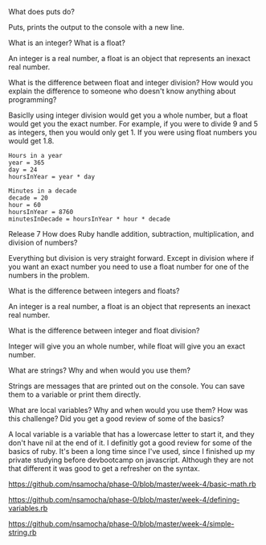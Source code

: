 What does puts do?

Puts, prints the output to the console with a new line.

What is an integer? What is a float?

An integer is a real number, a float is an object that represents an inexact real number.

What is the difference between float and integer division? How would you explain the difference to someone who doesn't know anything about programming?

Basiclly using integer division would get you a whole number, but a float would get you the exact number. For example, if you were to divide 9 and 5 as integers, then you would only get 1. If you were using float numbers you would get 1.8.
```
Hours in a year
year = 365
day = 24
hoursInYear = year * day

Minutes in a decade
decade = 20
hour = 60
hoursInYear = 8760
minutesInDecade = hoursInYear * hour * decade
```



Release 7
How does Ruby handle addition, subtraction, multiplication, and division of numbers?

Everything but division is very straight forward. Except in division where if you want an exact number you need to use a float number for one of the numbers in the problem.

What is the difference between integers and floats?

An integer is a real number, a float is an object that represents an inexact real number.

What is the difference between integer and float division?

Integer will give you an whole number, while float will give you an exact number.

What are strings? Why and when would you use them?

Strings are messages that are printed out on the console. You can save them to a variable or print them directly.

What are local variables? Why and when would you use them?
How was this challenge? Did you get a good review of some of the basics?

A local variable is a variable that has a lowercase letter to start it, and they don't have nil at the end of it. I definitly got a good review for some of the basics of ruby. It's been a long time since I've used, since I finished up my private studying before devbootcamp on javascript. Although they are not that different it was good to get a refresher on the syntax.

https://github.com/nsamocha/phase-0/blob/master/week-4/basic-math.rb

https://github.com/nsamocha/phase-0/blob/master/week-4/defining-variables.rb

https://github.com/nsamocha/phase-0/blob/master/week-4/simple-string.rb

